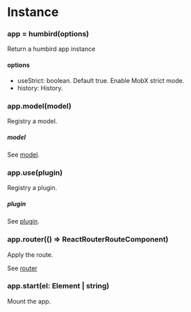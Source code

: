 # Instance

### app = humbird(options)

Return a humbird app instance

#### options

- useStrict: boolean. Default true. Enable MobX strict mode.
- history: History.

### app.model(model)

Registry a model.

##### model

See [model](/concepts/model).

### app.use(plugin)

Registry a plugin.

##### plugin

See [plugin](/concepts/plugin).

### app.router(() => ReactRouterRouteComponent)

Apply the route.

See [router](/concepts/router)

### app.start(el: Element | string)

Mount the app.
